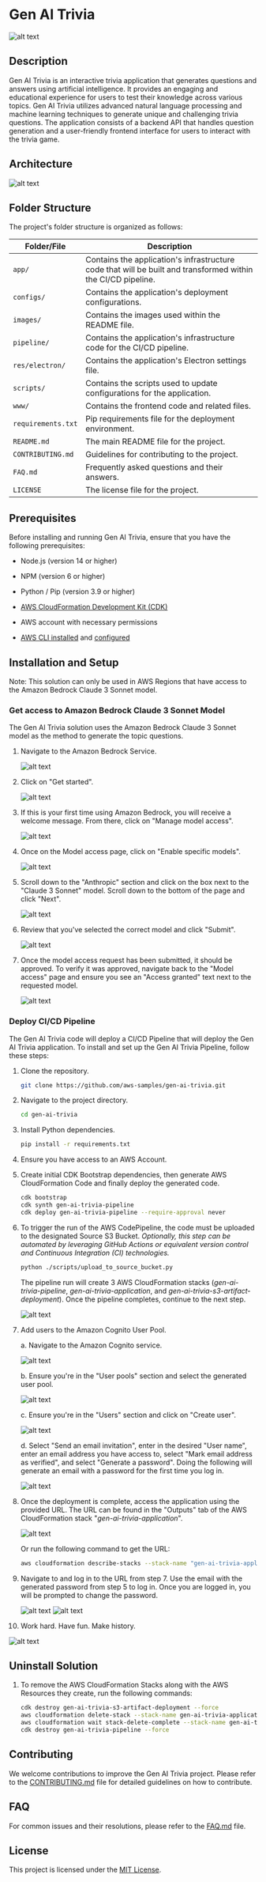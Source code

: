 # Gen AI Trivia

![alt text](images/frontend_1.png)

## Description
Gen AI Trivia is an interactive trivia application that generates questions and answers using artificial intelligence. It provides an engaging and educational experience for users to test their knowledge across various topics. Gen AI Trivia utilizes advanced natural language processing and machine learning techniques to generate unique and challenging trivia questions. The application consists of a backend API that handles question generation and a user-friendly frontend interface for users to interact with the trivia game.

## Architecture

![alt text](images/architecture.png)

## Folder Structure

The project's folder structure is organized as follows:

| Folder/File   | Description                                           |
|---------------|-------------------------------------------------------|
| `app/`        | Contains the application's infrastructure code that will be built and transformed within the CI/CD pipeline. |
| `configs/`    | Contains the application's deployment configurations. |
| `images/`     | Contains the images used within the README file.      |
| `pipeline/`   | Contains the application's infrastructure code for the CI/CD pipeline. |
| `res/electron/` | Contains the application's Electron settings file.  |
| `scripts/`    | Contains the scripts used to update configurations for the application. |
| `www/`        | Contains the frontend code and related files.         |
| `requirements.txt` | Pip requirements file for the deployment environment. |
| `README.md`   | The main README file for the project.                  |
| `CONTRIBUTING.md` | Guidelines for contributing to the project.         |
| `FAQ.md`      | Frequently asked questions and their answers.          |
| `LICENSE`     | The license file for the project.                      |

## Prerequisites

Before installing and running Gen AI Trivia, ensure that you have the following prerequisites:

- Node.js (version 14 or higher)

- NPM (version 6 or higher)

- Python / Pip (version 3.9 or higher)

- [AWS CloudFormation Development Kit (CDK)](https://docs.aws.amazon.com/cdk/v2/guide/getting_started.html#getting_started_install)

- AWS account with necessary permissions

- [AWS CLI installed](https://docs.aws.amazon.com/cli/latest/userguide/getting-started-install.html) and [configured](https://docs.aws.amazon.com/cli/latest/userguide/getting-started-quickstart.html)

## Installation and Setup

Note: This solution can only be used in AWS Regions that have access to the Amazon Bedrock Claude 3 Sonnet model.

### Get access to Amazon Bedrock Claude 3 Sonnet Model

The Gen AI Trivia solution uses the Amazon Bedrock Claude 3 Sonnet model as the method to generate the topic questions.

1. Navigate to the Amazon Bedrock Service. 

   ![alt text](images/bedrock/bedrock_setup_1.png)

2. Click on "Get started".

   ![alt text](images/bedrock/bedrock_setup_2.png)

3. If this is your first time using Amazon Bedrock, you will receive a welcome message. From there, click on "Manage model access".

   ![alt text](images/bedrock/bedrock_setup_3.png)

4. Once on the Model access page, click on "Enable specific models".

   ![alt text](images/bedrock/bedrock_setup_4.png)

5. Scroll down to the "Anthropic" section and click on the box next to the "Claude 3 Sonnet" model. Scroll down to the bottom of the page and click "Next". 

   ![alt text](images/bedrock/bedrock_setup_5.png)

6. Review that you've selected the correct model and click "Submit".

   ![alt text](images/bedrock/bedrock_setup_6.png)

7. Once the model access request has been submitted, it should be approved. To verify it was approved, navigate back to the "Model access" page and ensure you see an "Access granted" text next to the requested model.

   ![alt text](images/bedrock/bedrock_setup_7.png)

### Deploy CI/CD Pipeline

The Gen AI Trivia code will deploy a CI/CD Pipeline that will deploy the Gen AI Trivia application. To install and set up the Gen AI Trivia Pipeline, follow these steps:

1. Clone the repository.

   ```bash
   git clone https://github.com/aws-samples/gen-ai-trivia.git
   ```

2. Navigate to the project directory.

   ```bash
   cd gen-ai-trivia
   ```

3. Install Python dependencies.

   ```bash
   pip install -r requirements.txt
   ```

4. Ensure you have access to an AWS Account.

5. Create initial CDK Bootstrap dependencies, then generate AWS CloudFormation Code and finally deploy the generated code.

   ```bash
   cdk bootstrap
   cdk synth gen-ai-trivia-pipeline
   cdk deploy gen-ai-trivia-pipeline --require-approval never
   ```

6. To trigger the run of the AWS CodePipeline, the code must be uploaded to the designated Source S3 Bucket. _Optionally, this step can be automated by leveraging GitHub Actions or equivalent version control and Continuous Integration (CI) technologies._

   ```bash
   python ./scripts/upload_to_source_bucket.py
   ```

   The pipeline run will create 3 AWS CloudFormation stacks (_gen-ai-trivia-pipeline_, _gen-ai-trivia-application_, and _gen-ai-trivia-s3-artifact-deployment_). Once the pipeline completes, continue to the next step. 

   ![alt text](images/cloudformation_stacks.png)

7. Add users to the Amazon Cognito User Pool.

   a. Navigate to the Amazon Cognito service.

   ![alt text](images/userpool/user_setup_1.png)

   b. Ensure you're in the "User pools" section and select the generated user pool.

   ![alt text](images/userpool/user_setup_2.png)

   c. Ensure you're in the "Users" section and click on "Create user".

   ![alt text](images/userpool/user_setup_3.png)

   d. Select "Send an email invitation", enter in the desired "User name", enter an email address you have access to, select "Mark email address as verified", and select "Generate a password". Doing the following will generate an email with a password for the first time you log in.  

   ![alt text](images/userpool/user_setup_4.png)

8. Once the deployment is complete, access the application using the provided URL. The URL can be found in the "Outputs" tab of the AWS CloudFormation stack "_gen-ai-trivia-application_". 

   ![alt text](images/cloudformation_stacks.png)

   Or run the following command to get the URL:

   ```bash
   aws cloudformation describe-stacks --stack-name "gen-ai-trivia-application" --query 'Stacks[*].Outputs[?OutputKey==`oTerraformBucket`].OutputValue' --output text
   ```

9. Navigate to and log in to the URL from step 7. Use the email with the generated password from step 5 to log in. Once you are logged in, you will be prompted to change the password.

   ![alt text](images/userpool/user_login.png)   ![alt text](images/userpool/pass_change.png)

10. Work hard. Have fun. Make history.

   ![alt text](images/frontend_1.png)

## Uninstall Solution

1. To remove the AWS CloudFormation Stacks along with the AWS Resources they create, run the following commands:

   ```bash
   cdk destroy gen-ai-trivia-s3-artifact-deployment --force
   aws cloudformation delete-stack --stack-name gen-ai-trivia-application
   aws cloudformation wait stack-delete-complete --stack-name gen-ai-trivia-application
   cdk destroy gen-ai-trivia-pipeline --force
   ```

## Contributing

We welcome contributions to improve the Gen AI Trivia project. Please refer to the [CONTRIBUTING.md](CONTRIBUTING.md) file for detailed guidelines on how to contribute.

## FAQ

For common issues and their resolutions, please refer to the [FAQ.md](FAQ.md) file. 

## License

This project is licensed under the [MIT License](LICENSE).
